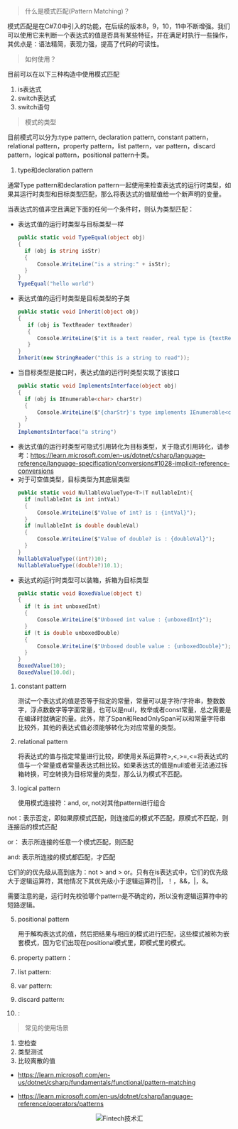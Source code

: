 >什么是模式匹配(Pattern Matching)？

模式匹配是在C#7.0中引入的功能，在后续的版本8，9，10，11中不断增强。我们可以使用它来判断一个表达式的值是否具有某些特征，并在满足时执行一些操作，其优点是：语法精简，表现力强，提高了代码的可读性。

>如何使用？

目前可以在以下三种构造中使用模式匹配
1. is表达式
2. switch表达式
3. switch语句

>模式的类型

目前模式可以分为:type pattern, declaration pattern, constant pattern，relational pattern，property pattern，list pattern，var pattern，discard pattern，logical pattern，positional pattern十类。

1. type和declaration pattern
   

通常Type pattern和declaration pattern一起使用来检查表达式的运行时类型，如果其运行时类型和目标类型匹配，那么将表达式的值赋值给一个新声明的变量。

当表达式的值非空且满足下面的任何一个条件时，则认为类型匹配：
* 表达式值的运行时类型与目标类型一样
  ``` c# 
  public static void TypeEqual(object obj)
  {
    if (obj is string isStr)
    {
        Console.WriteLine("is a string:" + isStr);
    }
  }
  TypeEqual("hello world")

* 表达式值的运行时类型是目标类型的子类
  ```c#
  public static void Inherit(object obj)
  {
     if (obj is TextReader textReader)
     {
        Console.WriteLine($"it is a text reader, real type is {textReader.GetType()}");
     }
  }
  Inherit(new StringReader("this is a string to read"));

* 当目标类型是接口时，表达式值的运行时类型实现了该接口
  ```c#
  public static void ImplementsInterface(object obj)
  {
    if (obj is IEnumerable<char> charStr)
    {
        Console.WriteLine($"{charStr}'s type implements IEnumerable<char> interface");
    }
  }
  ImplementsInterface("a string")

* 表达式值的运行时类型可隐式引用转化为目标类型，关于隐式引用转化，请参考：https://learn.microsoft.com/en-us/dotnet/csharp/language-reference/language-specification/conversions#1028-implicit-reference-conversions
* 对于可空值类型，目标类型为其底层类型
  ```c#
  public static void NullableValueType<T>(T nullableInt){
    if (nullableInt is int intVal)
    {
        Console.WriteLine($"Value of int? is : {intVal}");
    }
    if (nullableInt is double doubleVal)
    {
        Console.WriteLine($"Value of double? is : {doubleVal}");
    }
  }
  NullableValueType((int?)10);
  NullableValueType((double?)10.1);

* 表达式的运行时类型可以装箱，拆箱为目标类型
  ```c#
  public static void BoxedValue(object t)
  {
    if (t is int unboxedInt)
    {
        Console.WriteLine($"Unboxed int value : {unboxedInt}");
    }
    if (t is double unboxedDouble)
    {
        Console.WriteLine($"Unboxed double value : {unboxedDouble}");
    }
  }
  BoxedValue(10);
  BoxedValue(10.0d);
  
1. constant pattern
   
   测试一个表达式的值是否等于指定的常量，常量可以是字符/字符串，整数数字，浮点数数字等字面常量，也可以是null，枚举或者const常量，总之需要是在编译时就确定的量。此外，除了Span<char>和ReadOnlySpan<char>可以和常量字符串比较外，其他的表达式值必须能够转化为对应常量的类型。

2. relational pattern
   
   将表达式的值与指定常量进行比较，即使用关系运算符>,<,>=,<=将表达式的值与一个常量或者常量表达式相比较。如果表达式的值是null或者无法通过拆箱转换，可空转换为目标常量的类型，那么认为模式不匹配。

3. logical pattern
   
   使用模式连接符：and, or, not对其他pattern进行组合

not：表示否定，即如果原模式匹配，则连接后的模式不匹配，原模式不匹配，则连接后的模式匹配

or： 表示所连接的任意一个模式匹配，则匹配

and: 表示所连接的模式都匹配，才匹配

它们的的优先级从高到底为：not > and > or。只有在is表达式中，它们的优先级大于逻辑运算符，其他情况下其优先级小于逻辑运算符||，！，&&，|，&。

需要注意的是，运行时先校验哪个pattern是不确定的，所以没有逻辑运算符中的短路逻辑。

5. positional pattern
   
   用于解构表达式的值，然后把结果与相应的模式进行匹配，这些模式被称为嵌套模式，因为它们出现在positional模式里，即模式里的模式。

   

6. property pattern：
7. list pattern:
8. var pattern:
9.  discard pattern:
10. :

>常见的使用场景

1. 空检查
2. 类型测试
3. 比较离散的值




* https://learn.microsoft.com/en-us/dotnet/csharp/fundamentals/functional/pattern-matching

* https://learn.microsoft.com/en-us/dotnet/csharp/language-reference/operators/patterns

<center/>

![Fintech技术汇](https://img2020.cnblogs.com/blog/498574/202008/498574-20200801213206265-563825556.jpg)
